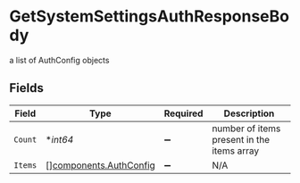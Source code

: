 # GetSystemSettingsAuthResponseBody

a list of AuthConfig objects


## Fields

| Field                                                            | Type                                                             | Required                                                         | Description                                                      |
| ---------------------------------------------------------------- | ---------------------------------------------------------------- | ---------------------------------------------------------------- | ---------------------------------------------------------------- |
| `Count`                                                          | **int64*                                                         | :heavy_minus_sign:                                               | number of items present in the items array                       |
| `Items`                                                          | [][components.AuthConfig](../../models/components/authconfig.md) | :heavy_minus_sign:                                               | N/A                                                              |